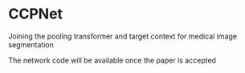# CCPNet
Joining the pooling transformer and target context for medical image segmentation

The network code will be available once the paper is accepted
